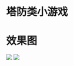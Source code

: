 # 塔防类小游戏

# 效果图

![](https://github.com/fctony/TowerDefense/blob/master/Assets/ShowImg/1.png)
![](https://github.com/fctony/TowerDefense/blob/master/Assets/ShowImg/2.png)
